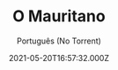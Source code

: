 ---
id: '79e3f378-3013-480d-a7d5-a23c109dc143'
type: 'movie' # Filme, Série, Anime
title: "O Mauritano"
synopsis: ["Mohamedou Ould Slahi é capturado pelo governo americano e jogado na prisão sem acusação oficial ou julgamento. Ele encontra aliança na advogada de defesa Nancy Hollander e sua assistente Teri Duncan. Juntos, eles enfrentam diversos obstáculos numa desesperada luta por justiça. Com a ajuda do promotor militar Ten. Stuart Couch, eles acabam descobrindo uma conspiração chocante e maior do que eles imaginavam.  The Mauritanian é um drama jurídico de 2021 dirigido por Kevin Macdonald a partir de um roteiro escrito por M.B. Traven, Rory Haines e Sohrab Noshirvani.",
]
originalTitle: "The Mauritanian"
date: '2021-05-20T16:57:32.000Z'
update: '2021-05-20T16:57:32.000Z'
releaseDate: '2021-02-12T03:00:00.000Z'
imdb:
  rating: '7.4' # 8.5
  id: '' # tt0470752
duration: '2h 09 Min'
trailer:
  urls: [
    'EdAh-1d8lNY',
  ]
tags: ['1080p', '720p', 'FULL', '4k']
genre: ['Drama'] #
quality: 'BluRay4K' # BluRay, WEB-DL, HDTV, WEB-DL4K, WEB-DLe
format: 'MKV' # MKV, MP4, TS
audio: 'Português, Inglês' # Dublado, Legendado, Dual Audio, Dub & Leg
subtitle: 'Português (No Torrent)' # Português, inglês,
size: '2.7 GB / 797 MB, 2.4 GB, 13 GB' # 4.8 GB
audioQuality: 10
videoQuality: 10
directors: []
#  - name: 'Lana Wachowski'
#    image: ''
#  - name: 'Lilly Wachowski'
#    image: ''
cast: []
#  - name: 'Keanu Reeves'
#    image: ''
#    characterName: 'Neo'
writers: []
#  - name: ''
#    image: ''
maturityRating:
  age: '' # L , 10, 12, 14, 16, 18
  topics: [''] # Violence, Illegal drugs, Inappropriate Language, Legal Drugs, Sexual Content, Extreme Violence
###########################################
download:
  
  - url: 'magnet:?xt=urn:btih:b0ac46234f8041f048bd62868ebd33d92b69a0cc&dn=O.Mauritano.2021.1080p.BluRay.DUAL.COMANDO.TO&tr=udp%3a%2f%2fpublic.popcorn-tracker.org%3a6969%2fannounce&tr=udp%3a%2f%2ftracker.internetwarriors.net%3a1337%2fannounce&tr=udp%3a%2f%2ftracker.opentrackr.org%3a1337%2fannounce&tr=udp%3a%2f%2fexodus.desync.com%3a6969%2fannounce&tr=udp%3a%2f%2fretracker.lanta-net.ru%3a2710%2fannounce&tr=udp%3a%2f%2fopen.stealth.si%3a80%2fannounce&tr=udp%3a%2f%2fwww.torrent.eu.org%3a451%2fannounce&tr=udp%3a%2f%2fopentracker.i2p.rocks%3a6969%2fannounce&tr=http%3a%2f%2ftracker.opentrackr.org%3a1337%2fannounce&tr=udp%3a%2f%2f3rt.tace.ru%3a60889%2fannounce'
    resolution: '1080p' # 720p, 1080p, 4K,
    audio: 'Dual Áudio' # Dublado, Legendado, Dual Audio
    size: '' # 4.8 GB
    quality: '' # BluRay, WEB-DL
    format: '' # MKV
  - url: 'magnet:?xt=urn:btih:12c522c07ab965be0a73fb357bf0cceff58ffc32&dn=The.Mauritanian.2021.720p.WEBRip.800MB.x264-GalaxyRG&tr=udp%3A%2F%2Ftracker.opentrackr.org%3A1337&tr=udp%3A%2F%2Ftracker.coppersurfer.tk%3A6969&tr=udp://tracker.internetwarriors.net:1337&tr=udp%3A%2F%2Ftracker.leechers-paradise.org%3A6969'
    resolution: '720p' # 720p, 1080p, 4K,
    audio: 'Dual Áudio' # Dublado, Legendado, Dual Audio
    size: '' # 4.8 GB
    quality: '' # BluRay, WEB-DL
    format: '' # MKV
  - url: 'magnet:?xt=urn:btih:c9ef171e19381223056ff876440c45c29980a900&dn=The.Mauritanian.2021.1080p.WEBRip.x264-RARBG&tr=udp%3A%2F%2Ftracker.opentrackr.org%3A1337&tr=udp%3A%2F%2Ftracker.coppersurfer.tk%3A6969&tr=udp://tracker.internetwarriors.net:1337&tr=udp%3A%2F%2Ftracker.leechers-paradise.org%3A6969'
    resolution: 'FULL' # 720p, 1080p, 4K,
    audio: 'Dual Áudio' # Dublado, Legendado, Dual Audio
    size: '' # 4.8 GB
    quality: '' # BluRay, WEB-DL
    format: '' # MKV
  - url: 'magnet:?xt=urn:btih:9afc9e16fae7d9c7b61d8c7ad6f44ea70f9406d7&dn=The.Mauritanian.2021.2160p.AMZN.WEB-DL.DDP5.1.HDR.HEVC-EVO+%5BTGx%5D&tr=udp%3A%2F%2Ftracker.opentrackr.org%3A1337&tr=udp%3A%2F%2Ftracker.coppersurfer.tk%3A6969&tr=udp://tracker.internetwarriors.net:1337&tr=udp%3A%2F%2Ftracker.leechers-paradise.org%3A6969'
    resolution: '4k' # 720p, 1080p, 4K,
    audio: 'Dual Áudio' # Dublado, Legendado, Dual Audio
    size: '' # 4.8 GB
    quality: '' # BluRay, WEB-DL
    format: '' # MKV
images:
  cover: '/assets/movies/o-mauritano.jpg'
  background: '/assets/movies/'
---